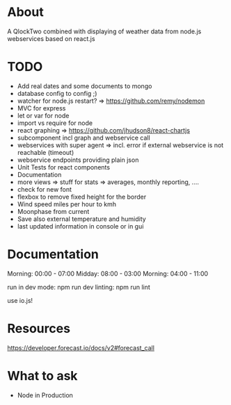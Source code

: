 # About
A QlockTwo combined with displaying of weather data from node.js webservices based on react.js

# TODO
- Add real dates and some documents to mongo
- database config to config ;)
- watcher for node.js restart? => https://github.com/remy/nodemon
- MVC for express
- let or var for node
- import vs require for node
- react graphing => https://github.com/jhudson8/react-chartjs
- subcomponent incl graph and webservice call
- webservices with super agent => incl. error if external webservice is not reachable (timeout)
- webservice endpoints providing plain json
- Unit Tests for react components
- Documentation
- more views => stuff for stats => averages, monthly reporting, ....
- check for new font
- flexbox to remove fixed height for the border
- Wind speed miles per hour to kmh
- Moonphase from current
- Save also external temperature and humidity
- last updated information in console or in gui


# Documentation
Morning: 00:00 - 07:00
Midday: 08:00 - 03:00
Morning: 04:00 - 11:00

run in dev mode: npm run dev
linting: npm run lint

use io.js!

# Resources
https://developer.forecast.io/docs/v2#forecast_call

# What to ask
- Node in Production